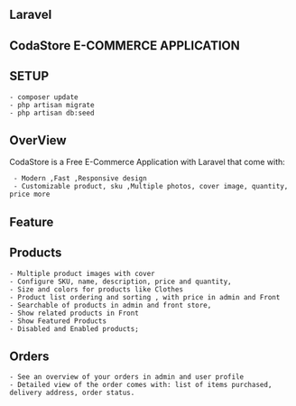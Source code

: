 ## Laravel
## CodaStore E-COMMERCE APPLICATION 

## SETUP
    - composer update
    - php artisan migrate
    - php artisan db:seed


## OverView
  CodaStore is a Free E-Commerce Application with Laravel that come with:
  
     - Modern ,Fast ,Responsive design
     - Customizable product, sku ,Multiple photos, cover image, quantity, price more

## Feature

## Products
    - Multiple product images with cover
    - Configure SKU, name, description, price and quantity,
    - Size and colors for products like Clothes
    - Product list ordering and sorting , with price in admin and Front
    - Searchable of products in admin and front store,
    - Show related products in Front
    - Show Featured Products
    - Disabled and Enabled products;

## Orders
    - See an overview of your orders in admin and user profile
    - Detailed view of the order comes with: list of items purchased, delivery address, order status.   


